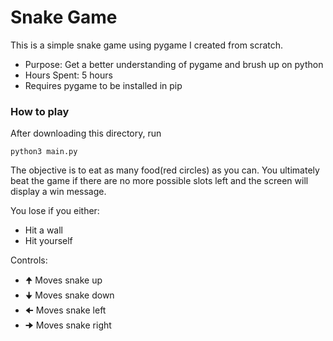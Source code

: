 # Snake Game
This is a simple snake game using pygame I created from scratch.
* Purpose: Get a better understanding of pygame and brush up on python
* Hours Spent: 5 hours
* Requires pygame to be installed in pip

### How to play
After downloading this directory, run 
```
python3 main.py
```
The objective is to eat as many food(red circles) as you can. You ultimately beat the game
if there are no more possible slots left and the screen will display a win message.

You lose if you either:
* Hit a wall
* Hit yourself

Controls:
* 🠉 Moves snake up
* 🠋 Moves snake down
* 🠈 Moves snake left
* 🠊 Moves snake right